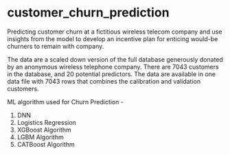 # customer_churn_prediction
Predicting customer churn at a fictitious wireless telecom company and use insights from the model to develop an incentive plan for enticing would-be churners to remain with company.

The data are a scaled down version of the full database generously donated by an anonymous wireless telephone company. There are 7043 customers in the database, and 20 potential predictors. The data are available in one data file with 7043 rows that combines the calibration and validation customers.

ML algorithm used for Churn Prediction - 
1. DNN
2. Logistics Regression
3. XGBoost Algorithm
4. LGBM Algorithm
5. CATBoost Algorithm

